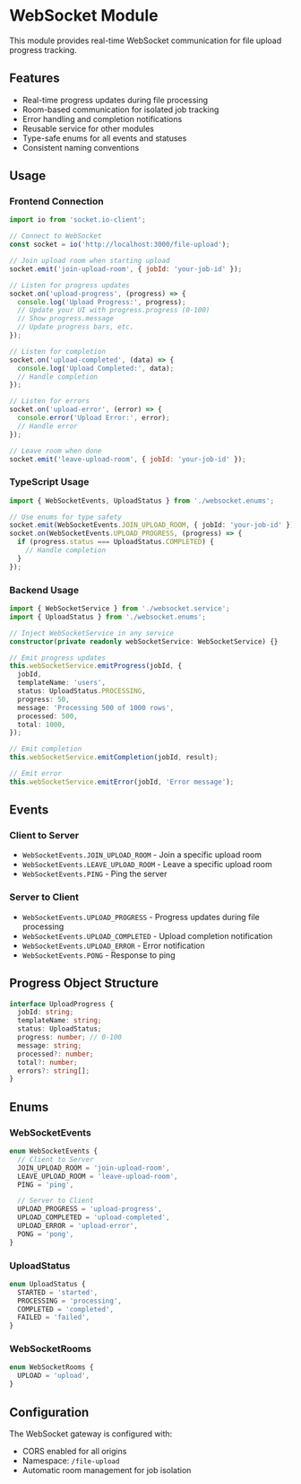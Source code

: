 # WebSocket Module

This module provides real-time WebSocket communication for file upload progress tracking.

## Features

- Real-time progress updates during file processing
- Room-based communication for isolated job tracking
- Error handling and completion notifications
- Reusable service for other modules
- Type-safe enums for all events and statuses
- Consistent naming conventions

## Usage

### Frontend Connection

```javascript
import io from 'socket.io-client';

// Connect to WebSocket
const socket = io('http://localhost:3000/file-upload');

// Join upload room when starting upload
socket.emit('join-upload-room', { jobId: 'your-job-id' });

// Listen for progress updates
socket.on('upload-progress', (progress) => {
  console.log('Upload Progress:', progress);
  // Update your UI with progress.progress (0-100)
  // Show progress.message
  // Update progress bars, etc.
});

// Listen for completion
socket.on('upload-completed', (data) => {
  console.log('Upload Completed:', data);
  // Handle completion
});

// Listen for errors
socket.on('upload-error', (error) => {
  console.error('Upload Error:', error);
  // Handle error
});

// Leave room when done
socket.emit('leave-upload-room', { jobId: 'your-job-id' });
```

### TypeScript Usage

```typescript
import { WebSocketEvents, UploadStatus } from './websocket.enums';

// Use enums for type safety
socket.emit(WebSocketEvents.JOIN_UPLOAD_ROOM, { jobId: 'your-job-id' });
socket.on(WebSocketEvents.UPLOAD_PROGRESS, (progress) => {
  if (progress.status === UploadStatus.COMPLETED) {
    // Handle completion
  }
});
```

### Backend Usage

```typescript
import { WebSocketService } from './websocket.service';
import { UploadStatus } from './websocket.enums';

// Inject WebSocketService in any service
constructor(private readonly webSocketService: WebSocketService) {}

// Emit progress updates
this.webSocketService.emitProgress(jobId, {
  jobId,
  templateName: 'users',
  status: UploadStatus.PROCESSING,
  progress: 50,
  message: 'Processing 500 of 1000 rows',
  processed: 500,
  total: 1000,
});

// Emit completion
this.webSocketService.emitCompletion(jobId, result);

// Emit error
this.webSocketService.emitError(jobId, 'Error message');
```

## Events

### Client to Server

- `WebSocketEvents.JOIN_UPLOAD_ROOM` - Join a specific upload room
- `WebSocketEvents.LEAVE_UPLOAD_ROOM` - Leave a specific upload room
- `WebSocketEvents.PING` - Ping the server

### Server to Client

- `WebSocketEvents.UPLOAD_PROGRESS` - Progress updates during file processing
- `WebSocketEvents.UPLOAD_COMPLETED` - Upload completion notification
- `WebSocketEvents.UPLOAD_ERROR` - Error notification
- `WebSocketEvents.PONG` - Response to ping

## Progress Object Structure

```typescript
interface UploadProgress {
  jobId: string;
  templateName: string;
  status: UploadStatus;
  progress: number; // 0-100
  message: string;
  processed?: number;
  total?: number;
  errors?: string[];
}
```

## Enums

### WebSocketEvents

```typescript
enum WebSocketEvents {
  // Client to Server
  JOIN_UPLOAD_ROOM = 'join-upload-room',
  LEAVE_UPLOAD_ROOM = 'leave-upload-room',
  PING = 'ping',

  // Server to Client
  UPLOAD_PROGRESS = 'upload-progress',
  UPLOAD_COMPLETED = 'upload-completed',
  UPLOAD_ERROR = 'upload-error',
  PONG = 'pong',
}
```

### UploadStatus

```typescript
enum UploadStatus {
  STARTED = 'started',
  PROCESSING = 'processing',
  COMPLETED = 'completed',
  FAILED = 'failed',
}
```

### WebSocketRooms

```typescript
enum WebSocketRooms {
  UPLOAD = 'upload',
}
```

## Configuration

The WebSocket gateway is configured with:

- CORS enabled for all origins
- Namespace: `/file-upload`
- Automatic room management for job isolation
